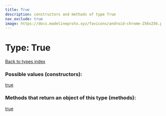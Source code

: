 ```yaml
---
title: True
description: constructors and methods of type True
nav_exclude: true
image: https://docs.madelineproto.xyz/favicons/android-chrome-256x256.png
---
```

# Type: True
[Back to types index](index.md)



### Possible values (constructors):

[true](../constructors/true.md)  



### Methods that return an object of this type (methods):



[true](../constructors/true.md)  

